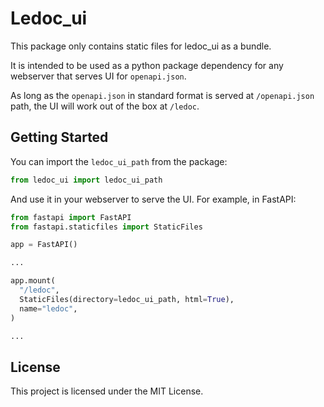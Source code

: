 # Ledoc_ui

This package only contains static files for ledoc_ui as a bundle.

It is intended to be used as a python package dependency for any webserver that serves UI for `openapi.json`.

As long as the `openapi.json` in standard format is served at `/openapi.json` path, the UI will work out of the box at `/ledoc`.

## Getting Started

You can import the `ledoc_ui_path` from the package:

```python
from ledoc_ui import ledoc_ui_path
```

And use it in your webserver to serve the UI. For example, in FastAPI:

```python
from fastapi import FastAPI
from fastapi.staticfiles import StaticFiles

app = FastAPI()

...

app.mount(
  "/ledoc",
  StaticFiles(directory=ledoc_ui_path, html=True),
  name="ledoc",
)

...
```

## License

This project is licensed under the MIT License.
